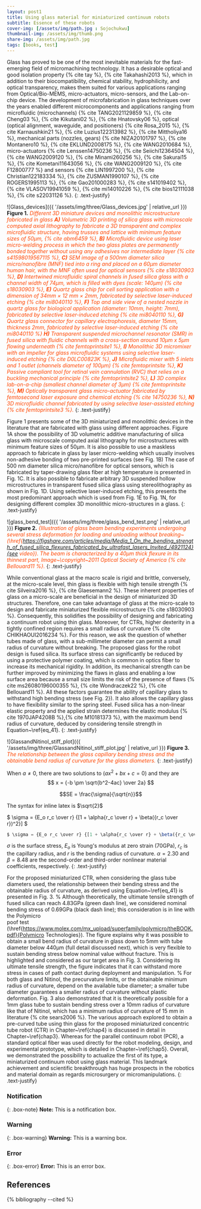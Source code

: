 ```yaml
---
layout: post1
title: Using glass material for miniaturized continuum robots
subtitle: Essence of these robots
cover-img: [/assets/img/path.jpg : Sojochukwu]
thumbnail-img: /assets/img/thumb.png
share-img: /assets/img/path.jpg
tags: [books, test]
---
```


Glass has proved to be one of the most inevitable materials for the fast-emerging field of micromachining technology. 
It has a desirable optical and good isolation property {% cite tay %},  {% cite Takahashi2013 %}, which in addition to their biocompatibility, chemical stability, hydrophilicity, and optical transparency, 
makes them suited for various applications ranging from Optical/Bio-MEMS, micro-actuators, micro-sensors, and the Lab-on-chip device. 
The development of microfabrication in glass techniques over the years enabled different microcomponents and applications ranging from microfluidic (microchannels)  {% cite TANG2021129859 %},  {% cite Cheng03 %},  {% cite Kikutani02 %},  {% cite Hnatovsky06 %}, 
optical (optical alignment, waveguide, and positioners)  {% cite Rosa_2015 %},  {% cite Karnaushkin21 %},  {% cite Luzius122313982 %},  {% cite Mittholiya16 %}, mechanical parts (nozzles, gears)  {% cite NIZA20101797 %},  {% cite Montanero10 %},  {% cite EKLUND2008175 %},  {% cite WANG2010684 %}, 
micro-actuators  {% cite Lenssen14750236 %}, {% cite Seiichi12364504 %}, {% cite WANG2009120 %}, {% cite Minami260256 %},  {% cite Sakurai15 %}, {% cite Kometani11643056 %}, {% cite WANG2009120 %}, {% cite F12800777 %} and sensors  {% cite LIN1997200 %}, {% cite Christian122183334 %}, {% cite ZUSMAN1990107 %}, {% cite ROGERS1995113 %}, {% cite Gao201000283 %}, {% cite s141019402 %}, {% cite VLASOV19941059 %}, {% cite mi14010226 %}, {% cite bios12111038 %}, {% cite s22031126 %}.
{: .text-justify}

![Glass_devices]({{ '/assets/img/three/Glass_devices.jpg' | relative_url }})
**Figure 1.** *<span style='color: orangered;'>Different 3D miniature devices and monolithic microstructure fabricated in glass **A)** Volumetric 3D printing of silica glass with microscale computed axial lithography to 
            fabricate a 3D transparent and complex microfluidic structure, having trusses and lattice with minimum feature sizes of 50µm, {% cite abm6459 %}, **B)** Microfluidic device using laser 
            micro-welding process in which the two glass plates are permanently bonded together without using any adhesives nor intermediate layer {% cite s41598019567115 %}, **C)** SEM image of a 500nm diameter silica micro/nanofibre (MNF) 
            tied into a ring and placed on a 60µm diameter human hair, with the MNF often used for optical sensors {% cite s18030903 %}, **D)** Intertwined microfluidic spiral channels in fused silica glass with a channel 
            width of 74µm, which is filled with dyes (scale: 140µm) {% cite s18030903 %}, **E)** Quartz glass chip for cell sorting application with a dimension of 34mm × 12 mm × 2mm, fabricated by selective laser-induced etching {% cite mi8040110 %}, **F)** Top and side view of a nested nozzle in quartz glass for biological application (diameter: 10mm, height: 7mm), fabricated by selective laser-induced etching {% cite mi8040110 %}, **G)** Quartz glass connector for capillary electrophoresis, diameter 15mm, thickness 2mm, fabricated by selective laser-induced etching {% cite mi8040110 %} **H)** Transparent suspended microchannel resonator (SMR) in fused silica with fluidic channels with a cross-section around 10µm x 5µm flowing underneath {% cite femtoprintsite1 %}, **I)** Monolithic 3D micromixer with an impeller for glass microfluidic systems using selective laser-induced etching {% cite D0LC00823K %}, **J)** Microfluidic mixer with 5 inlets and 1 outlet (channels diameter of 100µm) {% cite femtoprintsite %}, **K)** Passive compliant tool for retinal vein cannulation (RVC) that relies on a buckling mechanical principle {% cite femtoprintsite2 %}, **L)** 3D complex lab-on-a-chip (smallest channel diameter of 3µm) {% cite femtoprintsite %}, **M)** Optically transparent glass micro-actuator fabricated by femtosecond laser exposure and chemical etching {% cite 14750236 %}, **N)** 3D microfluidic channel fabricated by using selective laser-assisted etching {% cite femtoprintsite3 %}.</span>*
{: .text-justify}

Figure 1 presents some of the 3D miniaturized and monolithic devices in the literature that are fabricated with glass using different approaches. Figure 1A show the 
possibility of 3D volumetric additive manufacturing of silica glass with microscale computed axial lithography for microstructures with minimum feature sizes of 50µm. 
It is also possible to use a maskless approach to fabricate in glass by laser micro-welding which usually involves non-adhesive bonding of two pre-printed surfaces (see Fig. 1B) The case of 500 nm diameter 
silica micro/nanofibre for optical sensors, which is fabricated by taper-drawing glass fiber at high temperature is presented in Fig. 1C. It is also possible to fabricate arbitrary 3D suspended hollow microstructures in 
transparent fused silica glass using stereolithography as shown in Fig. 1D. Using selective laser-induced etching, this presents the most predominant approach which is used from Fig. 1E to Fig. 1N, 
for designing different complex 3D monolithic micro-structures in a glass.
{: .text-justify}

![glass_bend_test]({{ '/assets/img/three/glass_bend_test.png' | relative_url }})
**Figure 2.** *<span style='color: orangered;'>{Illustration of glass beam bending experiments undergoing several stress deformation for loading and unloading without breaking~
            (\href{https://figshare.com/articles/media/Media_1_On_the_bending_strength_of_fused_silica_flexures_fabricated_by_ultrafast_lasers_Invited_/4921124}{see video}). 
            The beam is characterized by a 40µm thick flexure in its thinnest part, Image~\copyright~2011 Optical Society of America {% cite Bellouard11 %}.</span>*
{: .text-justify}


While conventional glass at the macro scale is rigid and brittle, conversely, at the micro-scale level, thin glass is flexible with high tensile strength {% cite Silveira2016 %}, {% cite Glaesemann2 %}. 
These inherent properties of glass on a micro-scale are beneficial in the design of miniaturized 3D structures. Therefore, one can take advantage of glass at the micro-scale to design and fabricate miniaturized flexible microstructure {% cite s18030903 %}. 
Consequently, this solidifies the possibility of designing and fabricating a continuum robot using thin glass.  Moreover, for CTRs, higher dexterity in a tightly confined region requires a small radius of curvature {% cite CHIKHAOUI2016234 %}. 
For this reason, we ask the question of whether tubes made of glass, with a sub-millimeter diameter can permit a small radius of curvature without breaking. 
The proposed glass for the robot design is fused silica. Its surface stress can significantly be reduced by using a protective polymer coating, which is common in optics fiber to increase its mechanical rigidity.
In addition, its mechanical strength can be further improved by minimizing the flaws in glass and enabling a low surface area because a small size limits the risk of the presence of flaws {% cite ms26080196000355 %}, {% cite Wondraczek22 %}, {% cite Bellouard11 %}. 
All these factors guarantee the ability of capillary glass to withstand high bending stress (see Fig. 2}). 
It also allows the capillary glass to have flexibility similar to the spring steel. Fused silica has a non-linear elastic property and the applied strain determines the elastic modulus {% cite 1970JAP4208B %},{% cite M10181373 %}, 
with the maximum bend radius of curvature, deduced by considering tensile strength in Equation~\ref{eq_41}.
{: .text-justify}

![GlassandNitinol_stiff_plot]({{ '/assets/img/three/GlassandNitinol_stiff_plot.jpg' | relative_url }})
**Figure 3.** *<span style='color: orangered;'>The relationship between the glass capillary bending stress and the obtainable bend radius of curvature for the glass diameters.</span>*
{: .text-justify}

When $a \ne 0$, there are two solutions to $(ax^2 + bx + c = 0)$ and they are 
$$ x = {-b \pm \sqrt{b^2-4ac} \over 2a} $$

```math
SE = \frac{\sigma}{\sqrt{n}}
```
The syntax for inline latex is $`\sqrt{2}`$

$` \sigma = {E_o r_c \over r} {[1 + \alpha{r_c \over r} + \beta({r_c \over r})^2}]  `$

```javascript
$ \sigma = {E_o r_c \over r} {[1 + \alpha{r_c \over r} + \beta({r_c \over r})^2}] $
```

$\sigma$ is the surface stress, $E_o$ is Young's modulus at zero strain (70GPa), $r_c$ is the capillary radius, and $r$ is the bending radius of curvature. 
$\alpha=2.30$ and $\beta=8.48$ are the second-order and third-order nonlinear material coefficients, respectively. 
{: .text-justify}

For the proposed miniaturized CTR, when considering the glass tube diameters used, the relationship between their bending stress and the obtainable radius of curvature, as derived using Equation~\ref{eq_41} is presented in Fig. 3. 
% Although theoretically, the ultimate tensile strength of fused silica can reach 4.83GPa (green dash line), we considered nominal bending stress of 0.69GPa (black dash line); this consideration is in line with the Polymicro  
poof test (\href{https://www.molex.com/mx_upload/superfamily/polymicro/theBOOK.pdf}{Polymicro Technologies}).
The figure explains why it was possible to obtain a small bend radius of curvature in glass down to 5mm with tube diameter below 440µm (full detail discussed next), 
which is very flexible to sustain bending stress below nominal value without fracture. This is highlighted and considered as our target area in Fig. 3. 
Considering its ultimate tensile strength, the figure indicates that it can withstand more stress in cases of path contact during deployment and manipulation. 
% For both glass and Nitinol, the precurvature limits, or the obtainable minimum radius of curvature, depend on the available tube diameter; a smaller tube diameter guarantees a smaller radius of curvature without plastic deformation.
Fig. 3 also demonstrated that it is theoretically possible for a 1mm glass tube to sustain bending stress over a 10mm radius of curvature like that of Nitinol, which has a minimum radius of 
curvature of 15 mm in literature {% cite sears2006 %}. The various approach explored to obtain a pre-curved tube using thin glass for the proposed miniaturized concentric tube robot (CTR) in Chapter~\ref{chap4} is 
discussed in detail in Chapter~\ref{chap3}. Whereas for the parallel continuum robot (PCR), a standard optical fiber was used directly for the robot modeling, design, and experimental prototype, which is detailed in Chapter~\ref{chap5}. 
Overall, we demonstrated the possibility to actualize the first of its type, a miniaturized continuum robot using glass material. This landmark achievement and scientific breakthrough has huge prospects in the robotics and material domain as 
regards microsurgery or micromanipulations. 
{: .text-justify}


### Notification

{: .box-note}
**Note:** This is a notification box.

### Warning

{: .box-warning}
**Warning:** This is a warning box.

### Error

{: .box-error}
**Error:** This is an error box.

References
----------

{% bibliography --cited %}

<h1>
      <span id="txt-rotate" data-period="500" data-rotate='["Nwafor is a guru", "I am fucking tired of this program."]'>
